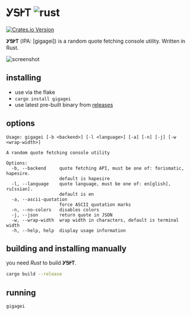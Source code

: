 # ᎩᎦᎨᎢ ![rust](https://img.shields.io/badge/-Rust-DD3516?style=for-the-badge&logo=rust)

[![Crates.io Version](https://img.shields.io/crates/v/gigagei?style=for-the-badge)](https://crates.io/crates/gigagei)

**ᎩᎦᎨᎢ** (IPA: \[gigagei\]) is a random quote fetching console utility. Written in Rust.

![screenshot](https://github.com/user-attachments/assets/e4c1f7a0-e67e-42b7-91fe-81a1dc0f99d0)


## installing

+ use via the flake
+ `cargo install gigagei`
+ use latest pre-built binary from [releases](https://github.com/q60/gigagei/releases)


## options

```text
Usage: gigagei [-b <backend>] [-l <language>] [-a] [-n] [-j] [-w <wrap-width>]

A random quote fetching console utility

Options:
  -b, --backend     quote fetching API, must be one of: forismatic, hapesire.
                    default is hapesire
  -l, --language    quote language, must be one of: en[glish], ru[ssian].
                    default is en
  -a, --ascii-quotation
                    force ASCII quotation marks
  -n, --no-colors   disables colors
  -j, --json        return quote in JSON
  -w, --wrap-width  wrap width in characters, default is terminal width
  -h, --help, help  display usage information
```


## building and installing manually

you need *Rust* to build **ᎩᎦᎨᎢ**.

```sh
cargo build --release
```


## running

```sh
gigagei
```

